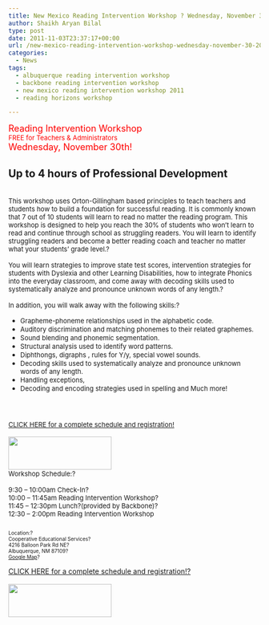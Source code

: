 ```yaml
---
title: New Mexico Reading Intervention Workshop ? Wednesday, November 30, 2011
author: Shaikh Aryan Bilal
type: post
date: 2011-11-03T23:37:17+00:00
url: /new-mexico-reading-intervention-workshop-wednesday-november-30-2011/
categories:
  - News
tags:
  - albuquerque reading intervention workshop
  - backbone reading intervention workshop
  - new mexico reading intervention workshop 2011
  - reading horizons workshop

---
```

<span style="color: #ff0000;"><span style="font-size: large;">Reading Intervention Workshop<br clear="none" /> </span><span style="font-size: large;"><span style="font-size: small;">FREE for Teachers & Administrators </span> <br clear="none" /> </span><span style="font-size: large;"> Wednesday, November 30th!</span></span>

## Up to 4 hours of Professional Development

<br clear="none" /> <span style="font-size: x-small;"><span style="font-size: small;">This workshop uses Orton-Gillingham based principles to teach teachers and students how to build a foundation for successful reading. It is commonly known that 7 out of 10 students will learn to read no matter the reading program. This workshop is designed to help you reach the 30% of students who won&#8217;t learn to read and continue through school as struggling readers. You will learn to identify struggling readers and become a better reading coach and teacher no matter what your students&#8217; grade level.?<br clear="none" /><br clear="none" />You will learn strategies to improve state test scores, intervention strategies for students with Dyslexia and other Learning Disabilities, how to integrate Phonics into the everyday classroom, and come away with decoding skills used to systematically analyze and pronounce unknown words of any length.?<br clear="none" /><br clear="none" />In addition, you will walk away with the following skills:?<br clear="none" /></span></span>

  * <span style="font-size: small;">Grapheme-phoneme relationships used in the alphabetic code.</span>
  * <span style="font-size: small;">Auditory discrimination and matching phonemes to their related graphemes.</span>
  * <span style="font-size: small;">Sound blending and phonemic segmentation.</span>
  * <span style="font-size: small;">Structural analysis used to identify word patterns.</span>
  * <span style="font-size: small;">Diphthongs, digraphs , rules for Y/y, special vowel sounds.</span>
  * <span style="font-size: small;">Decoding skills used to systematically analyze and pronounce unknown words of any length.</span>
  * <span style="font-size: small;">Handling exceptions,</span>
  * <span style="font-size: small;">Decoding and encoding strategies used in spelling and Much more!</span>

<span style="font-size: x-small;"><br /> </span>

<p style="text-align: left;">
  <span style="font-size: small;"><a href="https://backbone.infusionsoft.com/app/authoring/%7ELink-6025%7E" shape="rect"><br clear="none" /></a><a href="https://backbone.infusionsoft.com/app/form/nm-reading-intervention-workshop" target="_blank" rel="noopener"> CLICK HERE for a complete schedule and registration!</a></span><span style="font-size: small;"><a href="https://backbone.infusionsoft.com/app/form/nm-reading-intervention-workshop" target="_blank" rel="noopener"> <br clear="none" /></a> <br clear="none" /></span><span style="font-size: small;"><a href="https://backbone.infusionsoft.com/app/form/nm-reading-intervention-workshop" target="_blank" rel="noopener"><img loading="lazy" class="aligncenter size-full wp-image-4682" title="Register Now" src="http://www.backbonecommunications.com/wp-content/uploads/register-now-button-pilll-red-hi.png" alt="" width="206" height="66" /></a><br clear="none" /></span><span style="font-size: small;">Workshop Schedule:?<br clear="none" /><br clear="none" /></span><span style="font-size: x-small;"><span style="font-size: small;">9:30 &#8211; 10:00am Check-In?</span><span style="font-size: small;"><br clear="none" />10:00 &#8211; 11:45am Reading Intervention Workshop?<br clear="none" />11:45 &#8211; 12:30pm Lunch?(provided by Backbone)?</span><span style="font-size: x-small;"><span style="font-size: small;"><br clear="none" />12:30 &#8211; 2:00pm Reading Intervention Workshop</span></span><br clear="none" /><br clear="none" /><br clear="none" /><span style="font-size: x-small;">Location:?<br clear="none" />Cooperative Educational Services?<br clear="none" />4216 Balloon Park Rd NE?<br clear="none" />Albuquerque, NM 87109</span>?<br clear="none" /><span style="font-size: x-small;"><a href="http://maps.google.com/maps?q=4216+Balloon+Park+Rd+NEAlbuquerque,+NM+87109&hnear=4216+Balloon+Park+Rd+NE,+Albuquerque,+New+Mexico+87109&gl=us&t=m&z=16&vpsrc=0" shape="rect" target="_blank" rel="noopener">Google Map</a>?</span><br /> </span>
</p>

<p style="text-align: left;">
  <a href="https://backbone.infusionsoft.com/app/form/nm-reading-intervention-workshop" target="_blank" rel="noopener">CLICK HERE for a complete schedule and registration!?<br clear="none" /></a><br clear="none" /><a href="https://backbone.infusionsoft.com/app/form/nm-reading-intervention-workshop" target="_blank" rel="noopener"><img loading="lazy" class="aligncenter" title="Register Now" src="http://www.backbonecommunications.com/wp-content/uploads/register-now-button-pilll-red-hi.png" alt="" width="206" height="66" /></a>
</p>